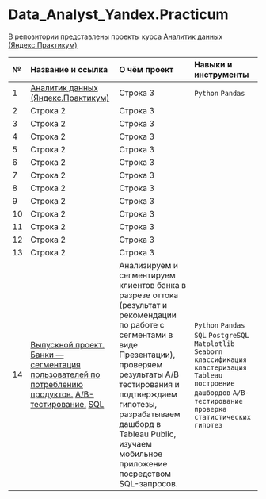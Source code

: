 # Data_Analyst_Yandex.Practicum
В репозитории представлены проекты курса [Аналитик данных  (Яндекс.Практикум)](https://praktikum.yandex.ru/data-analyst/)

| № | Название и ссылка | О чём проект | Навыки и инструменты |
|:---|:------------|:------------|:------------|
| 1  | <a href="https://praktikum.yandex.ru/data-analyst/" rel="nofollow">Аналитик данных  (Яндекс.Практикум) | Строка 3| `Python` `Pandas`|
| 2  | Строка 2  | Строка 3|
| 3  | Строка 2  | Строка 3|
| 4  | Строка 2  | Строка 3|
| 5  | Строка 2  | Строка 3|
| 6  | Строка 2  | Строка 3|
| 7  | Строка 2  | Строка 3|
| 8  | Строка 2  | Строка 3|
| 9  | Строка 2  | Строка 3|
| 10 | Строка 2  | Строка 3|
| 11 | Строка 2  | Строка 3|
| 12 | Строка 2  | Строка 3|
| 13 | Строка 2  | Строка 3|
| 14 | [Выпускной проект.](https://github.com/ShapkinaNS/Data_Analyst_Yandex.Practicum/tree/main/Final_project) [Банки — сегментация пользователей по потреблению продуктов.](https://github.com/ShapkinaNS/Data_Analyst_Yandex.Practicum/blob/main/Final_project/Bank_clients_churn_final_project.ipynb) [A/B-тестирование.](https://github.com/ShapkinaNS/Data_Analyst_Yandex.Practicum/blob/main/Final_project/AB_test_final_project.ipynb) [SQL](https://github.com/ShapkinaNS/Data_Analyst_Yandex.Practicum/blob/main/Final_project/SQL_final_project.ipynb) |Анализируем и сегментируем клиентов банка в разрезе оттока (результат и рекомендации по работе с сегментами в виде Презентации), проверяем результаты А/B тестирования и подтверждаем гипотезы, разрабатываем дашборд в Tableau Public, изучаем мобильное приложение посредством SQL-запросов.| `Python` `Pandas` `SQL` `PostgreSQL` `Matplotlib` `Seaborn` `классификация` `кластеризация` `Tableau` `построение дашбордов` `A/B-тестирование` `проверка статистических гипотез`|

